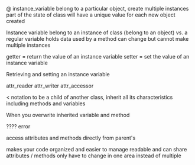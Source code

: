 <!-- Question Set 1 -->
<!-- a. What is an instance variable? -->
@ instance_variable
belong to a particular object, create multiple instances
part of the state of class
will have a unique value for each new object created

<!-- b. What's the difference between an instance variable and a 'regular' variable? -->
Instance variable belong to an instance of class (belong to an object) vs. 
a regular variable holds data used by a method can change but cannot make multiple instances

<!-- Question Set 2 -->
<!-- a. What are "getter" and "setter" methods used for? -->
getter = return the value of an instance variable
setter = set the value of an instance variable

<!-- b. What is the difference between a "getter" and a "setter" method? -->
Retrieving and setting an instance variable

<!-- c. What is the simplest mechanism to allow instance variables to be readable outside a class? Writeable? Both? -->
attr_reader
attr_writer
attr_accessor

<!-- Question Set 3 -->
<!-- a. How do you inherit a class? What does that mean? -->
< notation
to be a child of another class, inherit all its characteristics including methods and variables

<!-- b. What does it mean to overwrite a parent's method? -->
When you overwrite inherited variable and method

<!-- c. What does Ruby do when you call a method on an object but that method is not defined on the object? -->
???? error 

<!-- Question Set 4 -->
<!-- a. What does super do? -->
access attributes and methods directly from parent's

<!-- b. Why use it? -->
makes your code organized and easier to manage
readable and can share attributes / methods
only have to change in one area instead of multiple